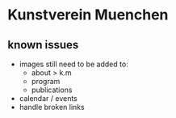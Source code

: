 Kunstverein Muenchen
====================

known issues
------------
+ images still need to be added to:
  - about > k.m
  - program
  - publications
+ calendar / events
+ handle broken links